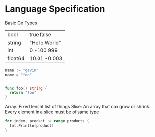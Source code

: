 # Language Specification


Basic Go Types

|||
|---------|--------------
| bool    | true false
| string  | "Hello World"
| int     |  0 -100 999
| float64 | 10.01 -0.003


```go
name := "gavin"
name = "foo"


func foo() string {
  return "foo"
}
```

Array: Fixed lenght list of things
Slice: An array that can grow or shrink. Every element in a slice must be of same type


```go
for index, product := range products {
  fmt.Println(product)
}
```

